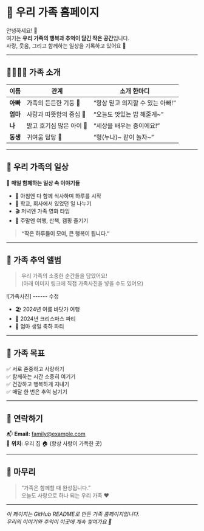 # 🌼 우리 가족 홈페이지

안녕하세요! 👋  
여기는 **우리 가족의 행복과 추억이 담긴 작은 공간**입니다.  
사랑, 웃음, 그리고 함께하는 일상을 기록하고 있어요 💖  

---

## 👨‍👩‍👧‍👦 가족 소개

| 이름 | 관계 | 소개 한마디 |
|------|------|--------------|
| **아빠** | 가족의 든든한 기둥 💪 | “항상 믿고 의지할 수 있는 아빠!” |
| **엄마** | 사랑과 따뜻함의 중심 💐 | “오늘도 맛있는 밥 해줄게~” |
| **나** | 밝고 호기심 많은 아이 🌟 | “세상을 배우는 중이에요!” |
| **동생** | 귀여움 담당 🐰 | “형(누나)~ 같이 놀자~” |

---

## 🏡 우리 가족의 일상

📅 **매일 함께하는 일상 속 이야기들**

- 🍳 아침엔 다 함께 식사하며 하루를 시작  
- 🏫 학교, 회사에서 있었던 일 나누기  
- 🎬 저녁엔 가족 영화 타임  
- 🚗 주말엔 여행, 산책, 캠핑 즐기기  

> **“작은 하루들이 모여, 큰 행복이 됩니다.”**

---

## 📸 가족 추억 앨범

> 우리 가족의 소중한 순간들을 담았어요!  
> (아래 이미지 링크에 직접 가족사진을 넣을 수도 있어요)

![가족사진] ------ 수정


- 🏖️ 2024년 여름 바닷가 여행  
- 🎄 2024년 크리스마스 파티  
- 🎂 엄마 생일 축하 파티  

---

## 🎯 가족 목표

✅ 서로 존중하고 사랑하기  
✅ 함께하는 시간 소중히 여기기  
✅ 건강하고 행복하게 지내기  
✅ 매달 한 번은 추억 남기기  

---

## 💌 연락하기

📬 **Email:** family@example.com  
📍 **위치:** 우리 집 🏠 (항상 사랑이 가득한 곳)  

---

## 💖 마무리

> “가족은 함께할 때 완성됩니다.”  
> 오늘도 사랑으로 하나 되는 우리 가족 ❤️  

---

_이 페이지는 GitHub README로 만든 가족 홈페이지입니다._  
_우리의 이야기와 추억이 이곳에 계속 쌓여가요 🌈_
